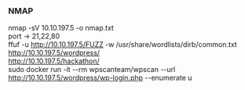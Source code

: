### NMAP  
nmap -sV 10.10.197.5 -o nmap.txt  
port -> 21,22,80  
ffuf -u http://10.10.197.5/FUZZ -w /usr/share/wordlists/dirb/common.txt  
http://10.10.197.5/wordpress/   
http://10.10.197.5/hackathon/  
sudo docker run -it --rm wpscanteam/wpscan --url http://10.10.197.5/wordpress/wp-login.php --enumerate u
